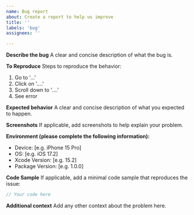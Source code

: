 ```yaml
---
name: Bug report
about: Create a report to help us improve
title: ''
labels: 'bug'
assignees: ''

---
```


**Describe the bug**
A clear and concise description of what the bug is.

**To Reproduce**
Steps to reproduce the behavior:
1. Go to '...'
2. Click on '....'
3. Scroll down to '....'
4. See error

**Expected behavior**
A clear and concise description of what you expected to happen.

**Screenshots**
If applicable, add screenshots to help explain your problem.

**Environment (please complete the following information):**
 - Device: [e.g. iPhone 15 Pro]
 - OS: [e.g. iOS 17.2]
 - Xcode Version: [e.g. 15.2]
 - Package Version: [e.g. 1.0.0]

**Code Sample**
If applicable, add a minimal code sample that reproduces the issue:

```swift
// Your code here
```

**Additional context**
Add any other context about the problem here.